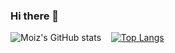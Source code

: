### Hi there 👋

<!--
**lazersocks/lazersocks** is a ✨ _special_ ✨ repository because its `README.md` (this file) appears on your GitHub profile.

Here are some ideas to get you started:

- 🔭 I’m currently working on ...
- 🌱 I’m currently learning ...
- 👯 I’m looking to collaborate on ...
- 🤔 I’m looking for help with ...
- 💬 Ask me about ...
- 📫 How to reach me: ...
- 😄 Pronouns: ...
- ⚡ Fun fact: ...
-->
![Moiz's GitHub stats](https://github-readme-stats.vercel.app/api?username=lazersocks&show_icons=true&hide=stars&theme=tokyonight)&nbsp;&nbsp;&nbsp;&nbsp;[![Top Langs](https://github-readme-stats.vercel.app/api/top-langs/?username=lazersocks&exclude_repo=Chaye_Runner,BlueBookforBulldozers&langs_count=5&layout=compact&theme=tokyonight&hide=CSS)](https://github.com/anuraghazra/github-readme-stats)

<!-- [![Saad's time stats](https://github-readme-stats.vercel.app/api/wakatime?username=@MuhammadSaad0&theme=tokyonight&langs_count=5&hide=Git%20Config,JSON)](https://github.com/anuraghazra/github-readme-stats)
